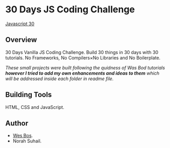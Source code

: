 # 30 Days JS Coding Challenge
[Javascript 30](https://javascript30.com/)

## Overview
30 Days Vanilla JS Coding Challenge. Build 30 things in 30 days with 30 tutorials. No Frameworks, No Compilers×No Libraries and No Boilerplate.

_These small projects were built following the quidness of Was Bod tutorials 
**however I tried to add my own enhancements and ideas to them** which will be addressed inside each folder in readme file._


## Building Tools
HTML, CSS and JavaScript.


## Author
* [Wes Bos](https://github.com/wesbos).
* Norah Suhail.